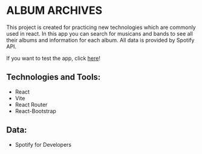 # ALBUM ARCHIVES

This project is created for practicing new technologies which are commonly used in react. In this app you can search for musicans and bands to see all their albums and information for each album. All data is provided by Spotify API. 

If you want to test the app, click [here](https://ruben-leon.github.io/spa-final-project_ruben-leon/)!

## Technologies and Tools:

- React
- Vite
- React Router
- React-Bootstrap

## Data:

- Spotify for Developers

